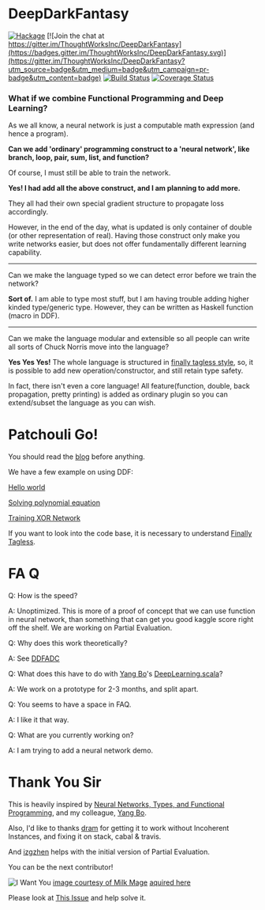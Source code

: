 # DeepDarkFantasy

[![Hackage](https://img.shields.io/hackage/v/DeepDarkFantasy.svg)](http://hackage.haskell.org/package/DeepDarkFantasy)
[![Join the chat at https://gitter.im/ThoughtWorksInc/DeepDarkFantasy](https://badges.gitter.im/ThoughtWorksInc/DeepDarkFantasy.svg)](https://gitter.im/ThoughtWorksInc/DeepDarkFantasy?utm_source=badge&utm_medium=badge&utm_campaign=pr-badge&utm_content=badge)
[![Build Status](https://travis-ci.org/ThoughtWorksInc/DeepDarkFantasy.svg?branch=master)](https://travis-ci.org/ThoughtWorksInc/DeepDarkFantasy)
[![Coverage Status](https://coveralls.io/repos/github/ThoughtWorksInc/DeepDarkFantasy/badge.svg?branch=master)](https://coveralls.io/github/ThoughtWorksInc/DeepDarkFantasy?branch=master)

### What if we combine Functional Programming and Deep Learning?

As we all know, a neural network is just a computable math expression (and hence a program). 

**Can we add 'ordinary' programming construct to a 'neural network', like branch, loop, pair, sum, list, and function?** 

Of course, I must still be able to train the network.

**Yes! I had add all the above construct, and I am planning to add more.** 

They all had their own special gradient structure to propagate loss accordingly. 

However, in the end of the day, what is updated is only container of double (or other representation of real).
Having those construct only make you write networks easier, but does not offer fundamentally different learning capability.

----------

Can we make the language typed so we can detect error before we train the network?

**Sort of.** I am able to type most stuff, but I am having trouble adding higher kinded type/generic type. However, they can be written as Haskell function (macro in DDF).

----------

Can we make the language modular and extensible so all people can write all sorts of Chuck Norris move into the language?

**Yes Yes Yes!** The whole language is structured in [finally tagless style](http://okmij.org/ftp/tagless-final/JFP.pdf), so, it is possible to add new operation/constructor, and still retain type safety.

In fact, there isn't even a core language! All feature(function, double, back propagation, pretty printing) is added as ordinary plugin so you can extend/subset the language as you can wish.

# Patchouli Go!

You should read the [blog](http://marisa.moe/2017/DLPL/) before anything.

We have a few example on using DDF:

[Hello world](DDF/Sam/Hello.lhs)

[Solving polynomial equation](DDF/Sam/Poly.lhs)

[Training XOR Network](DDF/Sam/Xor.lhs)

If you want to look into the code base, it is necessary to understand [Finally Tagless](http://www.cs.cornell.edu/info/projects/nuprl/PRLSeminar/PRLSeminar2011/Chung-chiehShan-FinallyTaglessPartiallyEevaluated.pdf).

# FA Q

Q: How is the speed?

A: Unoptimized. This is more of a proof of concept that we can use function in neural network, than something that can get you good kaggle score right off the shelf. We are working on Partial Evaluation.

Q: Why does this work theoretically?

A: See [DDFADC](https://github.com/MarisaKirisame/DDFADC)

Q: What does this have to do with [Yang Bo](https://github.com/Atry)'s [DeepLearning.scala](https://github.com/ThoughtWorksInc/DeepLearning.scala/)?

A: We work on a prototype for 2-3 months, and split apart.

Q: You seems to have a space in FAQ.

A: I like it that way.

Q: What are you currently working on?

A: I am trying to add a neural network demo.

# Thank You Sir

This is heavily inspired by [Neural Networks, Types, and Functional Programming](http://colah.github.io/posts/2015-09-NN-Types-FP/), and my colleague, [Yang Bo](https://github.com/Atry).

Also, I'd like to thanks [dram](https://github.com/dramforever) for getting it to work without Incoherent Instances, and fixing it on stack, cabal & travis.

And [izgzhen](https://github.com/izgzhen) helps with the initial version of Partial Evaluation.

You can be the next contributor!

![I Want You](img/I_Want_You.png "Baka!")
[image courtesy of Milk Mage](http://www.pixiv.net/member_illust.php?id=461351)
[aquired here](img/I_Want_You_Image_Courtesy.png)

Please look at [This Issue](https://github.com/ThoughtWorksInc/DeepDarkFantasy/issues/174) and help solve it.
